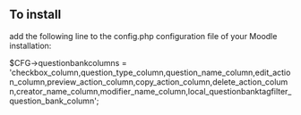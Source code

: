 ## To install
add the following line to the config.php
configuration file of your Moodle installation:

$CFG->questionbankcolumns = 'checkbox_column,question_type_column,question_name_column,edit_action_column,preview_action_column,copy_action_column,delete_action_column,creator_name_column,modifier_name_column,local_questionbanktagfilter_question_bank_column';